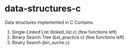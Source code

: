 # data-structures-c
Data structures implemented in C
Contains:
1. Single-Linked List (linked_list.c) (few functions left)
2. Binary Search Tree (bst_practice.c) (few functions left)
3. Binary Search (bin_suche.c)
